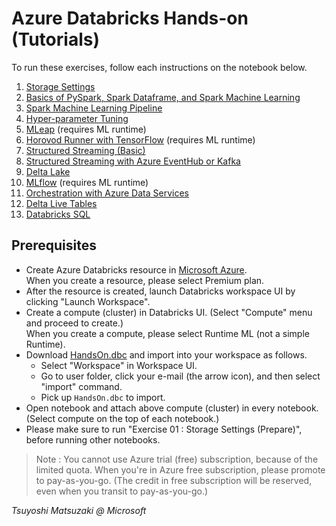 # Azure Databricks Hands-on (Tutorials)

To run these exercises, follow each instructions on the notebook below.

1. [Storage Settings](https://tsmatz.github.io/azure-databricks-exercise/exercise01-blob.html)
2. [Basics of PySpark, Spark Dataframe, and Spark Machine Learning](https://tsmatz.github.io/azure-databricks-exercise/exercise02-pyspark-dataframe.html)
3. [Spark Machine Learning Pipeline](https://tsmatz.github.io/azure-databricks-exercise/exercise03-sparkml-pipeline.html)
4. [Hyper-parameter Tuning](https://tsmatz.github.io/azure-databricks-exercise/exercise04-hyperparams-tuning.html)
5. [MLeap](https://tsmatz.github.io/azure-databricks-exercise/exercise05-mleap.html) (requires ML runtime)
6. [Horovod Runner with TensorFlow](https://tsmatz.github.io/azure-databricks-exercise/exercise06-horovod.html) (requires ML runtime)
7. [Structured Streaming (Basic)](https://tsmatz.github.io/azure-databricks-exercise/exercise07-structured-streaming.html)
8. [Structured Streaming with Azure EventHub or Kafka](https://tsmatz.github.io/azure-databricks-exercise/exercise08-streaming-eventhub.html)
9. [Delta Lake](https://tsmatz.github.io/azure-databricks-exercise/exercise09-databricks-delta.html)
10. [MLflow](https://tsmatz.github.io/azure-databricks-exercise/exercise10-mlflow.html) (requires ML runtime)
11. [Orchestration with Azure Data Services](https://tsmatz.github.io/azure-databricks-exercise/exercise11-orchestration.html)
12. [Delta Live Tables](https://tsmatz.github.io/azure-databricks-exercise/exercise12-dlt.html)
13. [Databricks SQL](https://tsmatz.github.io/azure-databricks-exercise/exercise13-sql.html)

## Prerequisites

- Create Azure Databricks resource in [Microsoft Azure](https://portal.azure.com/).<br>
When you create a resource, please select Premium plan.
- After the resource is created, launch Databricks workspace UI by clicking "Launch Workspace".
- Create a compute (cluster) in Databricks UI. (Select "Compute" menu and proceed to create.)<br>
When you create a compute, please select Runtime ML (not a simple Runtime).
- Download [HandsOn.dbc](https://github.com/tsmatz/azure-databricks-exercise/raw/master/HandsOn.dbc) and import into your workspace as follows.
    - Select "Workspace" in Workspace UI.
    - Go to user folder, click your e-mail (the arrow icon), and then select "import" command.
    - Pick up ```HandsOn.dbc``` to import.
- Open notebook and attach above compute (cluster) in every notebook. (Select compute on the top of each notebook.)
- Please make sure to run "Exercise 01 : Storage Settings (Prepare)", before running other notebooks.

> Note : You cannot use Azure trial (free) subscription, because of the limited quota. When you're in Azure free subscription, please promote to pay-as-you-go. (The credit in free subscription will be reserved, even when you transit to pay-as-you-go.)

*Tsuyoshi Matsuzaki @ Microsoft*
